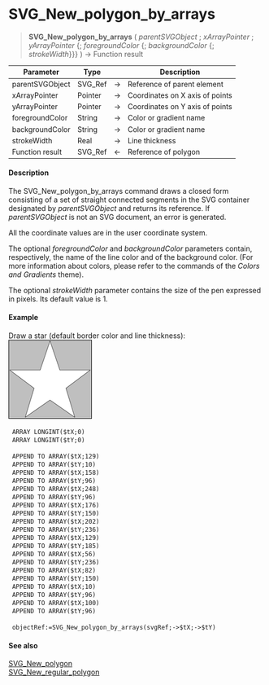 # SVG_New_polygon_by_arrays

>**SVG_New_polygon_by_arrays** ( *parentSVGObject* ; *xArrayPointer* ; *yArrayPointer* {; *foregroundColor* {; *backgroundColor* {; *strokeWidth*}}} ) -> Function result

| Parameter | Type |  | Description |
| --- | --- | --- | --- |
| parentSVGObject | SVG_Ref | &#8594; | Reference of parent element |
| xArrayPointer | Pointer | &#8594; | Coordinates on X axis of points |
| yArrayPointer | Pointer | &#8594; | Coordinates on Y axis of points |
| foregroundColor | String | &#8594; | Color or gradient name |
| backgroundColor | String | &#8594; | Color or gradient name |
| strokeWidth | Real | &#8594; | Line thickness |
| Function result | SVG_Ref | &#8592; | Reference of polygon |



#### Description 

The SVG\_New\_polygon\_by\_arrays command draws a closed form consisting of a set of straight connected segments in the SVG container designated by *parentSVGObject* and returns its reference. If *parentSVGObject* is not an SVG document, an error is generated.

All the coordinate values are in the user coordinate system.

The optional *foregroundColor* and *backgroundColor* parameters contain, respectively, the name of the line color and of the background color. (For more information about colors, please refer to the commands of the *Colors and Gradients* theme).

The optional *strokeWidth* parameter contains the size of the pen expressed in pixels. Its default value is 1.

#### Example 

Draw a star (default border color and line thickness):  
![](../images/pict196941.en.png)

```4d
 ARRAY LONGINT($tX;0)
 ARRAY LONGINT($tY;0)
 
 APPEND TO ARRAY($tX;129)
 APPEND TO ARRAY($tY;10)
 APPEND TO ARRAY($tX;158)
 APPEND TO ARRAY($tY;96)
 APPEND TO ARRAY($tX;248)
 APPEND TO ARRAY($tY;96)
 APPEND TO ARRAY($tX;176)
 APPEND TO ARRAY($tY;150)
 APPEND TO ARRAY($tX;202)
 APPEND TO ARRAY($tY;236)
 APPEND TO ARRAY($tX;129)
 APPEND TO ARRAY($tY;185)
 APPEND TO ARRAY($tX;56)
 APPEND TO ARRAY($tY;236)
 APPEND TO ARRAY($tX;82)
 APPEND TO ARRAY($tY;150)
 APPEND TO ARRAY($tX;10)
 APPEND TO ARRAY($tY;96)
 APPEND TO ARRAY($tX;100)
 APPEND TO ARRAY($tY;96)
 
 objectRef:=SVG_New_polygon_by_arrays(svgRef;->$tX;->$tY)
```

#### See also 

[SVG\_New\_polygon](SVG%5FNew%5Fpolygon.md)  
[SVG\_New\_regular\_polygon](SVG%5FNew%5Fregular%5Fpolygon.md)  